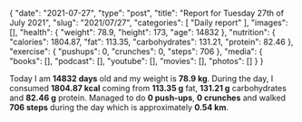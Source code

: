 {
    "date": "2021-07-27",
    "type": "post",
    "title": "Report for Tuesday 27th of July 2021",
    "slug": "2021\/07\/27",
    "categories": [
        "Daily report"
    ],
    "images": [],
    "health": {
        "weight": 78.9,
        "height": 173,
        "age": 14832
    },
    "nutrition": {
        "calories": 1804.87,
        "fat": 113.35,
        "carbohydrates": 131.21,
        "protein": 82.46
    },
    "exercise": {
        "pushups": 0,
        "crunches": 0,
        "steps": 706
    },
    "media": {
        "books": [],
        "podcast": [],
        "youtube": [],
        "movies": [],
        "photos": []
    }
}

Today I am <strong>14832 days</strong> old and my weight is <strong>78.9 kg</strong>. During the day, I consumed <strong>1804.87 kcal</strong> coming from <strong>113.35 g</strong> fat, <strong>131.21 g</strong> carbohydrates and <strong>82.46 g</strong> protein. Managed to do <strong>0 push-ups</strong>, <strong>0 crunches</strong> and walked <strong>706 steps</strong> during the day which is approximately <strong>0.54 km</strong>.